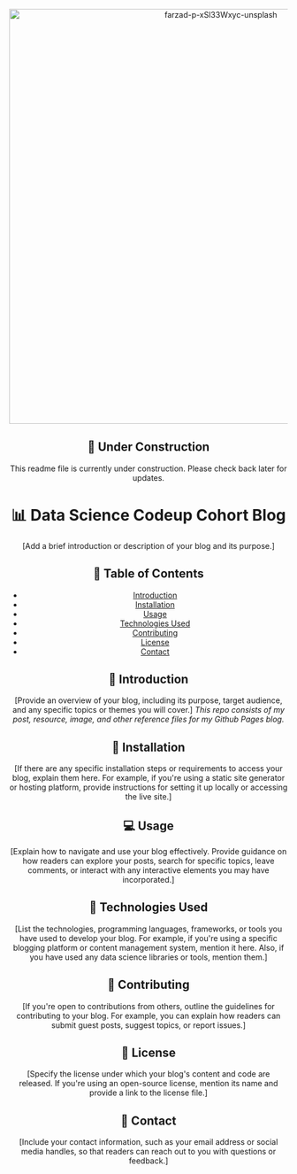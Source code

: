 <p align="center">
<img src="https://github.com/Marc-Aradillas/Marc-Aradillas.github.io/assets/106922826/1e551bb7-750c-47cf-b043-9b0b57d58370" alt="farzad-p-xSl33Wxyc-unsplash" width="750" align="center" />
<p/>


<header>

## :construction: Under Construction

This readme file is currently under construction. Please check back later for updates.


# :bar_chart: Data Science Codeup Cohort Blog

[Add a brief introduction or description of your blog and its purpose.]

## :scroll: Table of Contents

- [Introduction](#introduction)
- [Installation](#installation)
- [Usage](#usage)
- [Technologies Used](#technologies-used)
- [Contributing](#contributing)
- [License](#license)
- [Contact](#contact)

## :wave: Introduction

[Provide an overview of your blog, including its purpose, target audience, and any specific topics or themes you will cover.]
*This repo consists of my post, resource, image, and other reference files for my Github Pages blog.*

## :floppy_disk: Installation

[If there are any specific installation steps or requirements to access your blog, explain them here. For example, if you're using a static site generator or hosting platform, provide instructions for setting it up locally or accessing the live site.]

## :computer: Usage

[Explain how to navigate and use your blog effectively. Provide guidance on how readers can explore your posts, search for specific topics, leave comments, or interact with any interactive elements you may have incorporated.]

## :rocket: Technologies Used

[List the technologies, programming languages, frameworks, or tools you have used to develop your blog. For example, if you're using a specific blogging platform or content management system, mention it here. Also, if you have used any data science libraries or tools, mention them.]

## :handshake: Contributing

[If you're open to contributions from others, outline the guidelines for contributing to your blog. For example, you can explain how readers can submit guest posts, suggest topics, or report issues.]

## :page_facing_up: License

[Specify the license under which your blog's content and code are released. If you're using an open-source license, mention its name and provide a link to the license file.]

## :email: Contact

[Include your contact information, such as your email address or social media handles, so that readers can reach out to you with questions or feedback.]


